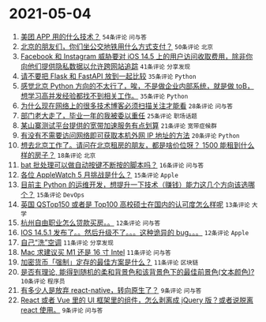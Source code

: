 # 2021-05-04

1. [美团 APP 用的什么技术？](https://www.v2ex.com/t/774833) `54条评论` `问与答`
1. [北京的朋友们，你们坐公交地铁用什么方式支付？](https://www.v2ex.com/t/774819) `50条评论` `北京`
1. [Facebook 和 Instagram 威胁要对 iOS 14.5 上的用户访问收取费用，除非你向他们提供隐私数据以允许跨网站追踪](https://www.v2ex.com/t/774864) `41条评论` `分享发现`
1. [请不要把 Flask 和 FastAPI 放到一起比较](https://www.v2ex.com/t/774831) `35条评论` `Python`
1. [感觉北京 Python 方向的不太行了，唉，不是做企业内部系统，就是做 toB，想学习高并发经验都找不到相关工作。](https://www.v2ex.com/t/774840) `35条评论` `Python`
1. [为什么现在网络上的很多技术博客必须扫描关注才能看](https://www.v2ex.com/t/774882) `28条评论` `问与答`
1. [部门老大走了，毕业一年的我被委以重任](https://www.v2ex.com/t/774868) `25条评论` `职场话题`
1. [某山寨测试平台提供的宽带加速服务有点划算](https://www.v2ex.com/t/774842) `21条评论` `宽带症候群`
1. [有没有不需要访问网络即可获取本机外网 IP 地址的方法](https://www.v2ex.com/t/774884) `20条评论` `Python`
1. [想去北京工作了。请问在北京租房的朋友，都是啥价位呀？ 1500 能租到什么样的房子？](https://www.v2ex.com/t/774895) `18条评论` `北京`
1. [bat 批处理可以做自动按键不断按的脚本吗？](https://www.v2ex.com/t/774876) `16条评论` `问与答`
1. [各位 AppleWatch 5 月挑战是什么？](https://www.v2ex.com/t/774912) `15条评论` `Apple`
1. [目前主 Python 的运维开发，想提升一下技术（赚钱）能力这几个方向该选哪个？](https://www.v2ex.com/t/774851) `15条评论` `DevOps`
1. [英国 QSTop150 或者是 Top100 高校硕士在国内的认可度怎么样呢](https://www.v2ex.com/t/774859) `13条评论` `大学`
1. [杭州自由职业怎么贷款买房。。](https://www.v2ex.com/t/774903) `12条评论` `问与答`
1. [IOS 14.5.1 发布了。。然后升级不了。。。这种诡异的 bug。。。](https://www.v2ex.com/t/774827) `12条评论` `Apple`
1. [自己“洗”空调](https://www.v2ex.com/t/774889) `11条评论` `分享发现`
1. [Mac 求建议买 M1 还是 16 寸 Intel](https://www.v2ex.com/t/774880) `11条评论` `问与答`
1. [加密货币「强制」定存的最佳方案是什么？](https://www.v2ex.com/t/774835) `11条评论` `区块链`
1. [是否有理论, 能得到随机的柔和背景色和该背景色下的最佳前景色(文本颜色)?](https://www.v2ex.com/t/774875) `10条评论` `程序员`
1. [有多少人是放弃 react-native，转向原生了？](https://www.v2ex.com/t/774913) `9条评论` `问与答`
1. [React 或者 Vue 里的 UI 框架里的组件，怎么剥离成 jQuery 版？或者说脱离 react 使用。](https://www.v2ex.com/t/774878) `9条评论` `问与答`
